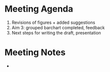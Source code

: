 # Meeting Agenda
1. Revisions of figures + added suggestions
2. Aim 3: grouped barchart completed, feedback
4. Next steps for writing the draft, presentation

# Meeting Notes
*
